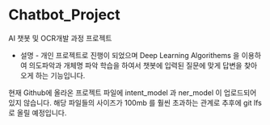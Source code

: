 # Chatbot_Project
<KDT> AI 챗봇 및 OCR개발 과정 프로젝트


- 설명 - 
개인 프로젝트로 진행이 되었으며 Deep Learning Algorithems 을 이용하여 의도파악과 개체명 파악 학습을 하여서
챗봇에 입력된 질문에 맞게 답변을 찾아오게 하는 기능입니다. 


현재 Github에 올라온 프로젝트 파일에 intent_model 과 ner_model 이 업로드되어 있지 않습니다.
해당 파일들의 사이즈가 100mb 를 훨씬 초과하는 관계로 추후에 git lfs 로 올릴 예정입니다. 

